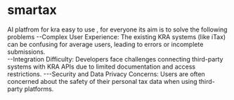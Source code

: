 # smartax
AI platfrom for  kra
easy to use , for everyone its aim is to solve the following   problems 
--Complex User Experience:
The existing KRA systems (like iTax) can be confusing for average users, leading to errors or incomplete submissions.   
--Integration Difficulty:
Developers face challenges connecting third-party systems with KRA APIs due to limited documentation and access restrictions. 
---Security and Data Privacy Concerns:
Users are often concerned about the safety of their personal tax data when using third-party platforms.          
